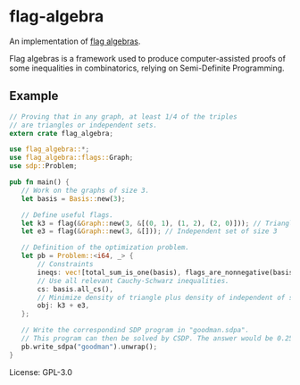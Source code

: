 # flag-algebra

An implementation of
[flag algebras](http://people.cs.uchicago.edu/~razborov/files/flag.pdf).

Flag algebras is a framework used to produce computer-assisted proofs of some inequalities in combinatorics, relying on Semi-Definite Programming.

## Example

```rust
// Proving that in any graph, at least 1/4 of the triples
// are triangles or independent sets.
extern crate flag_algebra;

use flag_algebra::*;
use flag_algebra::flags::Graph;
use sdp::Problem;

pub fn main() {
   // Work on the graphs of size 3.
   let basis = Basis::new(3);

   // Define useful flags.
   let k3 = flag(&Graph::new(3, &[(0, 1), (1, 2), (2, 0)])); // Triangle
   let e3 = flag(&Graph::new(3, &[])); // Independent set of size 3

   // Definition of the optimization problem.
   let pb = Problem::<i64, _> {
       // Constraints
       ineqs: vec![total_sum_is_one(basis), flags_are_nonnegative(basis)],
       // Use all relevant Cauchy-Schwarz inequalities.
       cs: basis.all_cs(),
       // Minimize density of triangle plus density of independent of size 3.
       obj: k3 + e3,
   };

   // Write the correspondind SDP program in "goodman.sdpa".
   // This program can then be solved by CSDP. The answer would be 0.25.
   pb.write_sdpa("goodman").unwrap();
}
```


License: GPL-3.0
